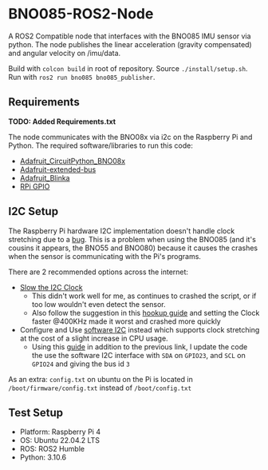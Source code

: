# BNO085-ROS2-Node
A ROS2 Compatible node that interfaces with the BNO085 IMU sensor via python.
The node publishes the linear acceleration (gravity compensated) and angular velocity on /imu/data. 

Build with `colcon build` in root of repository.
Source `./install/setup.sh`.
Run with `ros2 run bno085 bno085_publisher`.

## Requirements
**TODO: Added Requirements.txt**

The node communicates with the BNO08x via i2c on the Raspberry Pi and Python.
The required software/libraries to run this code:
- [Adafruit_CircuitPython_BNO08x](https://github.com/adafruit/Adafruit_CircuitPython_BNO08x)
- [Adafruit-extended-bus](https://github.com/adafruit/Adafruit_Python_Extended_Bus)
- [Adafruit_Blinka](https://github.com/adafruit/Adafruit_Blinka)
- [RPi GPIO](https://pypi.org/project/RPi.GPIO/)

## I2C Setup
The Raspberry Pi hardware I2C implementation doesn't handle clock stretching due to a [bug](http://www.advamation.com/knowhow/raspberrypi/rpi-i2c-bug.html).
This is a problem when using the BNO085 (and it's cousins it appears, the BNO55 and BNO080) because it causes the crashes when the sensor is communicating with the Pi's programs.

There are 2 recommended options across the internet:
- [Slow the I2C Clock](https://learn.adafruit.com/circuitpython-on-raspberrypi-linux/i2c-clock-stretching)
    - This didn't work well for me, as continues to crashed the script, or if too low wouldn't even detect the sensor.
    - Also follow the suggestion in this [hookup guide](https://learn.adafruit.com/adafruit-9-dof-orientation-imu-fusion-breakout-bno085/python-circuitpython) and setting the Clock faster @400KHz made it worst and crashed more quickly
- Configure and Use [software I2C](https://github.com/fivdi/i2c-bus/blob/master/doc/raspberry-pi-software-i2c.md) instead which supports clock stretching at the cost of a slight increase in CPU usage.
    -  Using this [guide](https://learn.adafruit.com/raspberry-pi-i2c-clock-stretching-fixes/software-i2c) in addition to the previous link, I update the code the use the software I2C interface with `SDA` on `GPIO23`, and `SCL` on `GPIO24` and giving the bus id `3`

As an extra: `config.txt` on ubuntu on the Pi is located in `/boot/firmware/config.txt` instead of `/boot/config.txt`

## Test Setup
- Platform: Raspberry Pi 4
- OS: Ubuntu 22.04.2 LTS
- ROS: ROS2 Humble
- Python: 3.10.6
